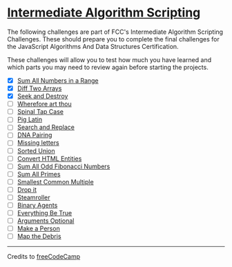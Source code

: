 # [Intermediate Algorithm Scripting](https://www.freecodecamp.org/learn/javascript-algorithms-and-data-structures/intermediate-algorithm-scripting)

The following challenges are part of FCC's Intermediate Algorithm Scripting Challenges. These should prepare you to complete the final challenges for the JavaScript Algorithms And Data Structures Certification.

These challenges will allow you to test how much you have learned and which parts you may need to review again before starting the projects.

- [x] [Sum All Numbers in a Range](01-sum-all-numbers-in-a-range.js)
- [x] [Diff Two Arrays](02-diff-two-arrays.js)
- [x] [Seek and Destroy](03-seek-and-destroy.js)
- [ ] [Wherefore art thou](04-wherefore-art-thou.js)
- [ ] [Spinal Tap Case](05-spinal-tap-case.js)
- [ ] [Pig Latin](06-pig-latin.js)
- [ ] [Search and Replace](07-search-and-replace.js)
- [ ] [DNA Pairing](08-dna-pairing.js)
- [ ] [Missing letters](09-missing-letters.js)
- [ ] [Sorted Union](10-sorted-union.js)
- [ ] [Convert HTML Entities](11-convert-html-entities.js)
- [ ] [Sum All Odd Fibonacci Numbers](12-sum-all-odd-fibonacci-numbers.js)
- [ ] [Sum All Primes](13-sum-all-primes.js)
- [ ] [Smallest Common Multiple](14-smallest-common-multiple.js)
- [ ] [Drop it](15-drop-it.js)
- [ ] [Steamroller](16-steamroller.js)
- [ ] [Binary Agents](17-binary-agents.js)
- [ ] [Everything Be True](18-everything-be-true.js)
- [ ] [Arguments Optional](19-arguments-optional.js)
- [ ] [Make a Person](20-make-a-person.js)
- [ ] [Map the Debris](21-map-the-debris.js)

---

Credits to [freeCodeCamp](https://www.freecodecamp.org/)
